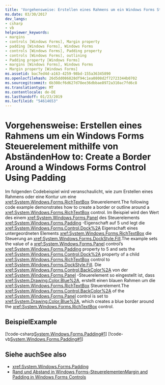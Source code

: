```yaml
---
title: 'Vorgehensweise: Erstellen eines Rahmens um ein Windows Forms Steuerelement mithilfe von Abständen'
ms.date: 03/30/2017
dev_langs:
- csharp
- vb
helpviewer_keywords:
- margins
- controls [Windows Forms], Margin property
- padding [Windows Forms], Windows Forms
- controls [Windows Forms], Padding property
- controls [Windows Forms], outlining
- Padding property [Windows Forms]
- margins [Windows Forms], Windows Forms
- Margin property [Windows Forms]
ms.assetid: bac7ed4d-a163-4259-98bd-155a36345890
ms.openlocfilehash: 26d5dd086828df94c1ea0808d2f72723344b0702
ms.sourcegitcommit: 6b308cf6d627d78ee36dbbae8972a310ac7fd6c8
ms.translationtype: MT
ms.contentlocale: de-DE
ms.lasthandoff: 01/23/2019
ms.locfileid: "54614653"
---
```

# <a name="how-to-create-a-border-around-a-windows-forms-control-using-padding"></a><span data-ttu-id="0d998-102">Vorgehensweise: Erstellen eines Rahmens um ein Windows Forms Steuerelement mithilfe von Abständen</span><span class="sxs-lookup"><span data-stu-id="0d998-102">How to: Create a Border Around a Windows Forms Control Using Padding</span></span>
<span data-ttu-id="0d998-103">Im folgenden Codebeispiel wird veranschaulicht, wie zum Erstellen eines Rahmens oder eine Kontur um eine <xref:System.Windows.Forms.RichTextBox> Steuerelement.</span><span class="sxs-lookup"><span data-stu-id="0d998-103">The following code example demonstrates how to create a border or outline around a <xref:System.Windows.Forms.RichTextBox> control.</span></span> <span data-ttu-id="0d998-104">Im Beispiel wird den Wert des einem <xref:System.Windows.Forms.Panel> des Steuerelements <xref:System.Windows.Forms.Padding> -Eigenschaft auf 5 und legt die <xref:System.Windows.Forms.Control.Dock%2A> Eigenschaft eines untergeordneten Elements <xref:System.Windows.Forms.RichTextBox> die Steuerung an <xref:System.Windows.Forms.DockStyle.Fill>.</span><span class="sxs-lookup"><span data-stu-id="0d998-104">The example sets the value of a <xref:System.Windows.Forms.Panel> control’s <xref:System.Windows.Forms.Padding> property to 5 and sets the <xref:System.Windows.Forms.Control.Dock%2A> property of a child <xref:System.Windows.Forms.RichTextBox> control to <xref:System.Windows.Forms.DockStyle.Fill>.</span></span> <span data-ttu-id="0d998-105">Die <xref:System.Windows.Forms.Control.BackColor%2A> von der <xref:System.Windows.Forms.Panel> -Steuerelement so eingestellt ist, dass <xref:System.Drawing.Color.Blue%2A>, erstellt einen blauen Rahmen um die <xref:System.Windows.Forms.RichTextBox> Steuerelement.</span><span class="sxs-lookup"><span data-stu-id="0d998-105">The <xref:System.Windows.Forms.Control.BackColor%2A> of the <xref:System.Windows.Forms.Panel> control is set to <xref:System.Drawing.Color.Blue%2A>, which creates a blue border around the <xref:System.Windows.Forms.RichTextBox> control.</span></span>  
  
## <a name="example"></a><span data-ttu-id="0d998-106">Beispiel</span><span class="sxs-lookup"><span data-stu-id="0d998-106">Example</span></span>  
 [!code-csharp[System.Windows.Forms.Padding#1](../../../../samples/snippets/csharp/VS_Snippets_Winforms/System.Windows.Forms.Padding/CS/Form1.cs#1)]
 [!code-vb[System.Windows.Forms.Padding#1](../../../../samples/snippets/visualbasic/VS_Snippets_Winforms/System.Windows.Forms.Padding/VB/Form1.vb#1)]  
  
## <a name="see-also"></a><span data-ttu-id="0d998-107">Siehe auch</span><span class="sxs-lookup"><span data-stu-id="0d998-107">See also</span></span>
- <xref:System.Windows.Forms.Padding>
- [<span data-ttu-id="0d998-108">Rand und Abstand in Windows Forms-Steuerelementen</span><span class="sxs-lookup"><span data-stu-id="0d998-108">Margin and Padding in Windows Forms Controls</span></span>](../../../../docs/framework/winforms/controls/margin-and-padding-in-windows-forms-controls.md)
